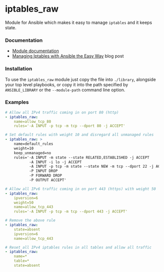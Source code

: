 # iptables_raw
Module for Ansible which makes it easy to manage `iptables` and it keeps state.

### Documentation
 * [Module documentation](http://blog.nordeus.com/files/libraryblog/articles/managing-iptables-with-ansible/iptables_raw.html)
 * [Managing Iptables with Ansible the Easy Way](http://blog.nordeus.com/dev-ops/managing-iptables-with-ansible-the-easy-way.htm) blog post

### Installation
To use the `iptables_raw` module just copy the file into `./library`, alongside your top level playbooks, or copy it into the path specified by `ANSIBLE_LIBRARY` or the `--module-path` command line option.

### Examples

```yml
# Allow all IPv4 traffic coming in on port 80 (http)
- iptables_raw:
    name=allow_tcp_80
    rules='-A INPUT -p tcp -m tcp --dport 80 -j ACCEPT'

# Set default rules with weight 10 and disregard all unmanaged rules
- iptables_raw: >
    name=default_rules
    weight=10
    keep_unmanaged=no
    rules='-A INPUT -m state --state RELATED,ESTABLISHED -j ACCEPT
           -A INPUT -i lo -j ACCEPT
           -A INPUT -p tcp -m state --state NEW -m tcp --dport 22 -j ACCEPT
           -P INPUT DROP
           -P FORWARD DROP
           -P OUTPUT ACCEPT'

# Allow all IPv6 traffic coming in on port 443 (https) with weight 50
- iptables_raw:
    ipversion=6
    weight=50
    name=allow_tcp_443
    rules='-A INPUT -p tcp -m tcp --dport 443 -j ACCEPT'

# Remove the above rule
- iptables_raw:
    state=absent
    ipversion=6
    name=allow_tcp_443

# Reset all IPv4 iptables rules in all tables and allow all traffic
- iptables_raw:
    name=*
    table=*
    state=absent
```
